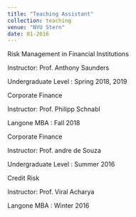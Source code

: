 ```yaml
---
title: "Teaching Assistant"
collection: teaching
venue: "NYU Stern"
date: 01-2016
---
```


Risk Management in Financial Institutions

Instructor: Prof. Anthony Saunders

Undergraduate Level : Spring 2018, 2019 

Corporate Finance

Instructor: Prof. Philipp Schnabl

Langone MBA : Fall 2018


Corporate Finance

Instructor: Prof. andre de Souza

Undergraduate Level : Summer 2016

Credit Risk

Instructor: Prof. Viral Acharya

Langone MBA : Winter 2016
